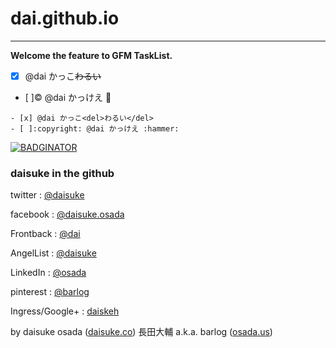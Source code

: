 dai.github.io
=============

* * * 

**Welcome the feature to GFM TaskList.**

- [x] @dai かっこ<del>わるい</del>
- [ ]:copyright: @dai かっけえ :hammer:

```
- [x] @dai かっこ<del>わるい</del>
- [ ]:copyright: @dai かっけえ :hammer:
```

[![BADGINATOR](https://badginator.herokuapp.com/dai/loca.svg)](https://github.com/defunctzombie/badginator)

### daisuke in the github

twitter
:   [@daisuke](http://twitter.com/daisuke)

facebook
:   [@daisuke.osada](http://facebook.com/daisuke.osada)

Frontback
:   [@dai](http://frontback.me/dai)

AngelList
:   [@daisuke](http://angel.co/daisuke)

LinkedIn
:   [@osada](http://linkedin.com/in/osada)

pinterest
:   [@barlog](http://pinterest.com/barlog)

Ingress/Google+
:   [daiskeh](http://google.com/+daisukeosada)   

by daisuke osada ([daisuke.co](http://daisuke.co)) 長田大輔 a.k.a. barlog ([osada.us](http://osada.us))
